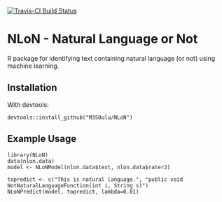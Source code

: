 [![Travis-CI Build Status](https://travis-ci.org/M3SOulu/NLoN.svg?branch=master)](https://travis-ci.org/M3SOulu/NLoN)

# NLoN - Natural Language or Not

R package for identifying text containing natural language (or not)
using machine learning.

## Installation

<!-- From CRAN: -->

<!--     install.packages("NLoN") -->

With devtools:

    devtools::install_github("M3SOulu/NLoN")


## Example Usage
    library(NLoN)
    data(nlon.data)
    model <- NLoNModel(nlon.data$text, nlon.data$rater2) 

    topredict <- c("This is natural language.", "public void NotNaturalLanguageFunction(int i, String s)")
    NLoNPredict(model, topredict, lambda=0.01) 
